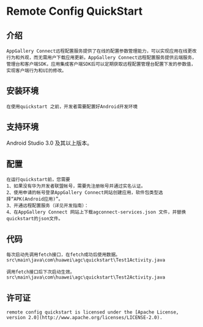 # Remote Config QuickStart

## 介绍

    AppGallery Connect远程配置服务提供了在线的配置参数管理能力，可以实现应用在线更改行为和外观，而无需用户下载应用更新。AppGallery Connect远程配置服务提供云端服务，管理台和客户端SDK，应用集成客户端SDK后可以定期获取远程配置管理台配置下发的参数值，实现客户端行为和UI的修改。

## 安装环境

    在使用quickstart 之前，开发者需要配置好Android开发环境

## 支持环境

Android Studio 3.0 及其以上版本。

## 配置

    在运行quickstart前，您需要
    1、如果没有华为开发者联盟帐号，需要先注册帐号并通过实名认证。
    2、使用申请的帐号登录AppGallery Connect网站创建应用，软件包类型选择“APK(Android应用)”。
    3、开通远程配置服务（详见开发指南）：
    4、在AppGallery Connect 网站上下载agconnect-services.json 文件，并替换quickstart的json文件。

## 代码

    每次启动先调用fetch接口，在fetch成功后使用数据。
    src\main\java\com\huawei\agc\quickstart\Test1Activity.java

    调用fetch接口后下次启动生效。
    src\main\java\com\huawei\agc\quickstart\Test2Activity.java

## 许可证

    remote config quickstart is licensed under the [Apache License, version 2.0](http://www.apache.org/licenses/LICENSE-2.0).
